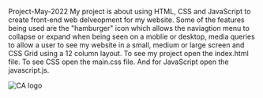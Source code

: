 Project-May-2022
My project is about using HTML, CSS and JavaScript to create front-end web delveopment for my website. Some of the features being used are the "hamburger" icon which allows the naviagtion menu to collapse or expand when being seen on a moblie or desktop, media queries to allow a user to see my website in a small, medium or large screen and CSS Grid using a 12 column layout.
To see my project open the index.html file. To see CSS open the main.css file. And for JavaScript open the javascript.js.



![CA logo](https://user-images.githubusercontent.com/105435189/180914434-359b3679-e0d5-4acd-a204-7fd5c25a4045.png)
